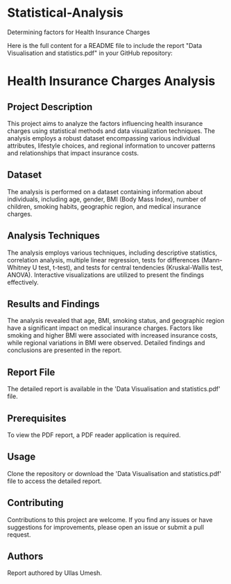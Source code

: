 # Statistical-Analysis
Determining factors for Health Insurance Charges

Here is the full content for a README file to include the report "Data Visualisation and statistics.pdf" in your GitHub repository:

# Health Insurance Charges Analysis

## Project Description
This project aims to analyze the factors influencing health insurance charges using statistical methods and data visualization techniques. The analysis employs a robust dataset encompassing various individual attributes, lifestyle choices, and regional information to uncover patterns and relationships that impact insurance costs.

## Dataset
The analysis is performed on a dataset containing information about individuals, including age, gender, BMI (Body Mass Index), number of children, smoking habits, geographic region, and medical insurance charges.

## Analysis Techniques
The analysis employs various techniques, including descriptive statistics, correlation analysis, multiple linear regression, tests for differences (Mann-Whitney U test, t-test), and tests for central tendencies (Kruskal-Wallis test, ANOVA). Interactive visualizations are utilized to present the findings effectively.

## Results and Findings
The analysis revealed that age, BMI, smoking status, and geographic region have a significant impact on medical insurance charges. Factors like smoking and higher BMI were associated with increased insurance costs, while regional variations in BMI were observed. Detailed findings and conclusions are presented in the report.

## Report File
The detailed report is available in the 'Data Visualisation and statistics.pdf' file.

## Prerequisites
To view the PDF report, a PDF reader application is required.

## Usage
Clone the repository or download the 'Data Visualisation and statistics.pdf' file to access the detailed report.

## Contributing
Contributions to this project are welcome. If you find any issues or have suggestions for improvements, please open an issue or submit a pull request.

## Authors
Report authored by Ullas Umesh.
